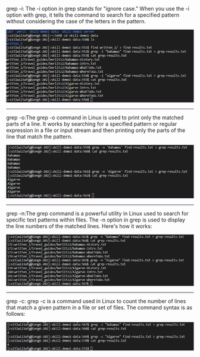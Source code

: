 grep -i: The -i option in grep stands for "ignore case." When you use the 
-i option with grep, it tells the command to search for a specified pattern
without considering the case of the letters in the pattern.

![Image](lab51.png)

--------------------------------------------------------------------------------

grep -o:The grep -o command in Linux is used to print only the matched parts of a line.
It works by searching for a specified pattern or regular expression in a file or 
input stream and then printing only the parts of the line that match the pattern.

![Image](lab52.png)

--------------------------------------------------------------------------------

grep -n:The grep command is a powerful utility in Linux used to search for specific text 
patterns within files. The -n option in grep is used to display the line numbers of
the matched lines. Here's how it works:

![Image](lab53.png)

--------------------------------------------------------------------------------

grep -c: grep -c is a command used in Linux to count the number of lines that match a given 
pattern in a file or set of files. The command syntax is as follows:

![Image](lab54.png)






